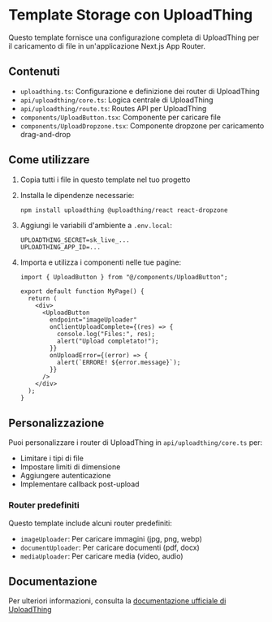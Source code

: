 # Template Storage con UploadThing

Questo template fornisce una configurazione completa di UploadThing per il caricamento di file in un'applicazione Next.js App Router.

## Contenuti

- `uploadthing.ts`: Configurazione e definizione dei router di UploadThing
- `api/uploadthing/core.ts`: Logica centrale di UploadThing
- `api/uploadthing/route.ts`: Routes API per UploadThing
- `components/UploadButton.tsx`: Componente per caricare file
- `components/UploadDropzone.tsx`: Componente dropzone per caricamento drag-and-drop

## Come utilizzare

1. Copia tutti i file in questo template nel tuo progetto
2. Installa le dipendenze necessarie:
   ```bash
   npm install uploadthing @uploadthing/react react-dropzone
   ```
3. Aggiungi le variabili d'ambiente a `.env.local`:
   ```
   UPLOADTHING_SECRET=sk_live_...
   UPLOADTHING_APP_ID=...
   ```
4. Importa e utilizza i componenti nelle tue pagine:

   ```tsx
   import { UploadButton } from "@/components/UploadButton";

   export default function MyPage() {
     return (
       <div>
         <UploadButton
           endpoint="imageUploader"
           onClientUploadComplete={(res) => {
             console.log("Files:", res);
             alert("Upload completato!");
           }}
           onUploadError={(error) => {
             alert(`ERRORE! ${error.message}`);
           }}
         />
       </div>
     );
   }
   ```

## Personalizzazione

Puoi personalizzare i router di UploadThing in `api/uploadthing/core.ts` per:

- Limitare i tipi di file
- Impostare limiti di dimensione
- Aggiungere autenticazione
- Implementare callback post-upload

### Router predefiniti

Questo template include alcuni router predefiniti:

- `imageUploader`: Per caricare immagini (jpg, png, webp)
- `documentUploader`: Per caricare documenti (pdf, docx)
- `mediaUploader`: Per caricare media (video, audio)

## Documentazione

Per ulteriori informazioni, consulta la [documentazione ufficiale di UploadThing](https://docs.uploadthing.com/)
